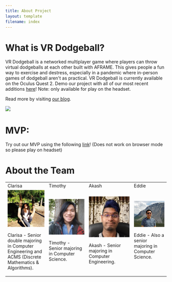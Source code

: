 ```yaml
---
title: About Project
layout: template
filename: index
---
```

<link rel="stylesheet" type="text/css" media="all" href="css/markdown_styles.css" />

# What is VR Dodgeball?

VR Dodgeball is a networked multiplayer game where players can throw virtual dodgeballs at each other built with AFRAME. This gives people a fun way to exercise and destress, especially in a pandemic where in-person games of dodgeball aren't as practical. VR Dodgeball is currently available on the Oculus Quest 2. Demo our project with all of our most recent additions [here](https://aba40.glitch.me/)! Note: only available for play on the headset.

Read more by visiting [our blog](/xrcapstone21sp-team1/blog).

<img src="images/main.jpg">

# MVP:
Try out our MVP using the following [link](https://cate-mvp.glitch.me/)! (Does not work on browser mode so please play on headset)

# About the Team

<table>
    <tr>
        <td> Clarisa </td>
        <td> Timothy </td>
        <td> Akash </td>
        <td> Eddie </td>
    </tr>
    <tr>
        <td>
            <img src="images/clarisa.jpg" alt="Avatar"><br>
            <p>Clarisa - Senior double majoring in Computer Engineering and ACMS (Discrete Mathematics & Algorithms).</p>
        </td>
        <td>
            <img src="images/timothy.jpg" alt="Avatar"><br>
            <p>Timothy - Senior majoring in Computer Science.</p>            
        </td>
        <td>
            <img src="images/akash.jpg" alt="Avatar"><br>
            <p>Akash - Senior majoring in Computer Engineering.</p>            
        </td>
        <td>
            <img src="images/eddie.jpg" alt="Avatar"><br>
            <p>Eddie - Also a senior majoring in Computer Science.</p>            
        </td>
    </tr>
</table>
